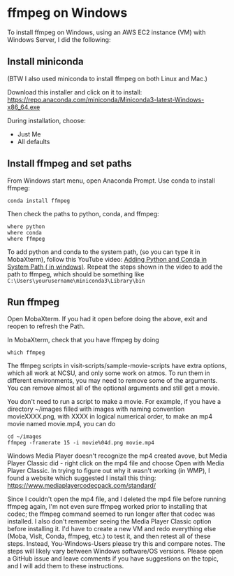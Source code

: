 # ffmpeg on Windows

To install ffmpeg on Windows, using an AWS EC2 instance (VM) with Windows Server, I did the following:

## Install miniconda

(BTW I also used miniconda to install ffmpeg on both Linux and Mac.)

Download this installer and click on it to install:
https://repo.anaconda.com/miniconda/Miniconda3-latest-Windows-x86_64.exe

During installation, choose:
- Just Me
- All defaults

## Install ffmpeg and set paths

From Windows start menu, open Anaconda Prompt.  Use conda to install ffmpeg:
```
conda install ffmpeg
```

Then check the paths to python, conda, and ffmpeg:
```
where python
where conda
where ffmpeg
```

To add python and conda to the system path, (so you can type it in MobaXterm), follow this YouTube video: [Adding Python and Conda in System Path ( in windows)](https://www.youtube.com/watch?v=Xa6m1hJHba0). Repeat the steps shown in the video to add the path to ffmpeg, which should be something like
`C:\Users\yourusername\miniconda3\Library\bin`

## Run ffmpeg

Open MobaXterm.  If you had it open before doing the above, exit and reopen to refresh the Path.

In MobaXterm, check that you have ffmpeg by doing
```
which ffmpeg
```

The ffmpeg scripts in visit-scripts/sample-movie-scripts have extra options, which all work at NCSU, and only some work on atmos.  To run them in different environments, you may need to remove some of the arguments. You can remove almost all of the optional arguments and still get a movie.

You don't need to run a script to make a movie. For example, if you have a directory ~/images filled with images with naming convention movieXXXX.png, with XXXX in logical numerical order, to make an mp4 movie named movie.mp4, you can do
```
cd ~/images
ffmpeg -framerate 15 -i movie%04d.png movie.mp4
```

Windows Media Player doesn't recognize the mp4 created avove, but Media Player Classic did - right click on the mp4 file and choose Open with Media Player Classic. In trying to figure out why it wasn't working (in WMP), I found a website which suggested I install this thing:
https://www.mediaplayercodecpack.com/standard/

Since I couldn't open the mp4 file, and I deleted the mp4 file before running ffmpeg again, I'm not even sure ffmpeg worked prior to installing that codec; the ffmpeg command seemed to run longer after that codec was installed. I also don't remember seeing the Media Player Classic option before installing it. I'd have to create a new VM and redo everything else (Moba, VisIt, Conda, ffmpeg, etc.) to test it, and then retest all of these steps.  Instead, You-Windows-Users please try this and compare notes.  The steps will likely vary between Windows software/OS versions.  Please open a GitHub issue and leave comments if you have suggestions on the topic, and I will add them to these instructions.

